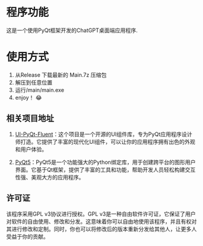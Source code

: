 # 程序功能

这是一个使用PyQt框架开发的ChatGPT桌面端应用程序.
# 使用方式

1. 从Release 下载最新的 Main.7z 压缩包
2. 解压到任意位置
3. 运行/main/main.exe
4. enjoy！ 😂
## 相关项目地址

1. [UI-PyQt-Fluent](https://github.com/zhiyiYo/PyQt-Fluent-Widgets/tree/master)：这个项目是一个开源的UI组件库，专为PyQt应用程序设计师打造。它提供了丰富的现代化UI组件，可以让你的应用程序拥有出色的外观和用户体验。

2. [PyQt5](https://www.qt.io/download-open-source)：PyQt5是一个功能强大的Python绑定库，用于创建跨平台的图形用户界面。它基于Qt框架，提供了丰富的工具和功能，帮助开发人员轻松构建交互性强、美观大方的应用程序。

## 许可证

该程序采用GPL v3协议进行授权。GPL v3是一种自由软件许可证，它保证了用户对软件的自由使用、修改和分发。这意味着你可以自由地使用该程序，并且有权对其进行修改和定制。同时，你也可以将修改后的版本重新分发给其他人，让更多人受益于你的贡献。
